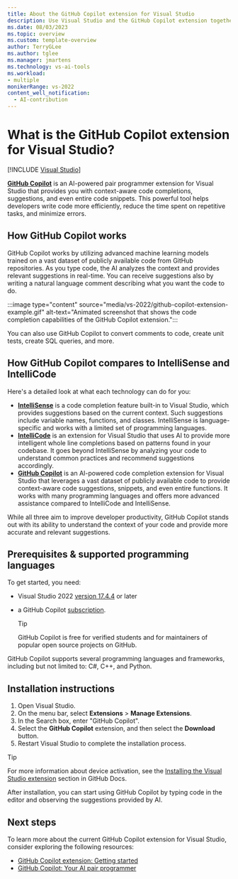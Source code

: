 ```yaml
---
title: About the GitHub Copilot extension for Visual Studio
description: Use Visual Studio and the GitHub Copilot extension together to take advantage of AI and generate detailed info about your code, along with suggested edits, and even new code snippets, too. 
ms.date: 08/03/2023
ms.topic: overview 
ms.custom: template-overview
author: TerryGLee
ms.author: tglee
ms.manager: jmartens
ms.technology: vs-ai-tools
ms.workload:
- multiple
monikerRange: vs-2022
content_well_notification: 
  - AI-contribution
---
```

# What is the GitHub Copilot extension for Visual Studio?

 [!INCLUDE [Visual Studio](~/includes/applies-to-version/vs-windows-only.md)]

[**GitHub Copilot**](https://marketplace.visualstudio.com/items?itemName=GitHub.copilotvs) is an AI-powered pair programmer extension for Visual Studio that provides you with context-aware code completions, suggestions, and even entire code snippets. This powerful tool helps developers write code more efficiently, reduce the time spent on repetitive tasks, and minimize errors.

## How GitHub Copilot works

GitHub Copilot works by utilizing advanced machine learning models trained on a vast dataset of publicly available code from GitHub repositories. As you type code, the AI analyzes the context and provides relevant suggestions in real-time. You can receive suggestions also by writing a natural language comment describing what you want the code to do.

:::image type="content" source="media/vs-2022/github-copilot-extension-example.gif" alt-text="Animated screenshot that shows the code completion capabilities of the GitHub Copilot extension.":::

You can also use GitHub Copilot to convert comments to code, create unit tests, create SQL queries, and more. 

## How GitHub Copilot compares to IntelliSense and IntelliCode

Here's a detailed look at what each technology can do for you:

- **[IntelliSense](using-intellisense.md)** is a code completion feature built-in to Visual Studio, which provides suggestions based on the current context. Such suggestions include variable names, functions, and classes. IntelliSense is language-specific and works with a limited set of programming languages.
- **[IntelliCode](/visualstudio/intellicode/)** is an extension for Visual Studio that uses AI to provide more intelligent whole line completions based on patterns found in your codebase. It goes beyond IntelliSense by analyzing your code to understand common practices and recommend suggestions accordingly.
- **[GitHub Copilot](https://marketplace.visualstudio.com/items?itemName=GitHub.copilotvs)** is an AI-powered code completion extension for Visual Studio that leverages a vast dataset of publicly available code to provide context-aware code suggestions, snippets, and even entire functions. It works with many programming languages and offers more advanced assistance compared to IntelliCode and IntelliSense.
 
While all three aim to improve developer productivity, GitHub Copilot stands out with its ability to understand the context of your code and provide more accurate and relevant suggestions. 

## Prerequisites & supported programming languages

To get started, you need:
+ Visual Studio 2022 [version 17.4.4](/visualstudio/releases/2022/release-history) or later
+ a GitHub Copilot [subscription](https://docs.github.com/enterprise-cloud@latest/billing/managing-billing-for-github-copilot/about-billing-for-github-copilot). 

  > [!TIP]
  > GitHub Copilot is free for verified students and for maintainers of popular open source projects on GitHub.

GitHub Copilot supports several programming languages and frameworks, including but not limited to: C#, C++, and Python.

## Installation instructions

1. Open Visual Studio.
1. On the menu bar, select **Extensions** > **Manage Extensions**.
1. In the Search box, enter "GitHub Copilot".
1. Select the **GitHub Copilot** extension, and then select the **Download** button.
1. Restart Visual Studio to complete the installation process.

> [!TIP]
> For more information about device activation, see the [Installing the Visual Studio extension](https://docs.github.com/en/copilot/getting-started-with-github-copilot?tool=visualstudio#installing-the-visual-studio-extension) section in GitHub Docs.

After installation, you can start using GitHub Copilot by typing code in the editor and observing the suggestions provided by AI.

## Next steps

To learn more about the current GitHub Copilot extension for Visual Studio, consider exploring the following resources:

- [GitHub Copilot extension: Getting started](https://docs.github.com/copilot/getting-started-with-github-copilot?tool=visualstudio)
- [GitHub Copilot: Your AI pair programmer](https://github.com/features/copilot)
